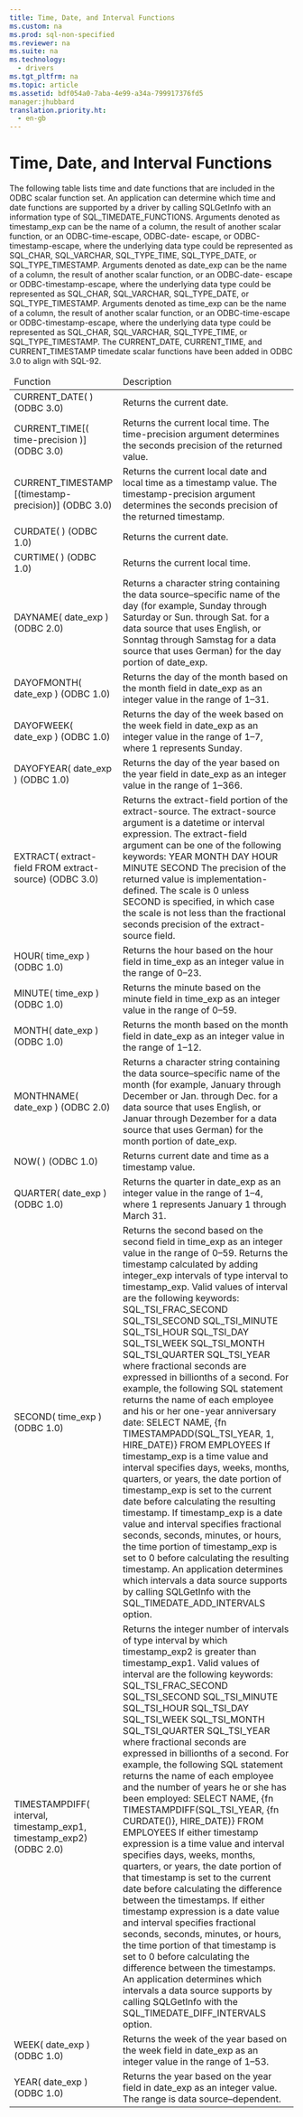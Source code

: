 ```yaml
---
title: Time, Date, and Interval Functions
ms.custom: na
ms.prod: sql-non-specified
ms.reviewer: na
ms.suite: na
ms.technology: 
  - drivers
ms.tgt_pltfrm: na
ms.topic: article
ms.assetid: bdf054a0-7aba-4e99-a34a-799917376fd5
manager:jhubbard
translation.priority.ht: 
  - en-gb
---
```

# Time, Date, and Interval Functions
<?xml version="1.0" encoding="utf-8"?>
<developerReferenceWithoutSyntaxDocument xmlns="http://ddue.schemas.microsoft.com/authoring/2003/5" xmlns:xlink="http://www.w3.org/1999/xlink" xmlns:xsi="http://www.w3.org/2001/XMLSchema-instance" xsi:schemaLocation="http://ddue.schemas.microsoft.com/authoring/2003/5 http://dduestorage.blob.core.windows.net/ddueschema/developer.xsd">
  <introduction>
    <para>The following table lists time and date functions that are included in the ODBC scalar function set. An application can determine which time and date functions are supported by a driver by calling <legacyBold>SQLGetInfo</legacyBold> with an <legacyItalic>information type</legacyItalic> of SQL_TIMEDATE_FUNCTIONS.</para>
    <para>Arguments denoted as <legacyItalic>timestamp_exp</legacyItalic> can be the name of a column, the result of another scalar function, or an <legacyItalic>ODBC-time-escape</legacyItalic>, <legacyItalic>ODBC-date- escape</legacyItalic>, or <legacyItalic>ODBC-timestamp-escape</legacyItalic>, where the underlying data type could be represented as SQL_CHAR, SQL_VARCHAR, SQL_TYPE_TIME, SQL_TYPE_DATE, or SQL_TYPE_TIMESTAMP.</para>
    <para>Arguments denoted as <legacyItalic>date_exp</legacyItalic> can be the name of a column, the result of another scalar function, or an <legacyItalic>ODBC-date- escape</legacyItalic> or <legacyItalic>ODBC-timestamp-escape</legacyItalic>, where the underlying data type could be represented as SQL_CHAR, SQL_VARCHAR, SQL_TYPE_DATE, or SQL_TYPE_TIMESTAMP.</para>
    <para>Arguments denoted as <legacyItalic>time_exp</legacyItalic> can be the name of a column, the result of another scalar function, or an <legacyItalic>ODBC-time-escape</legacyItalic> or <legacyItalic>ODBC-timestamp-escape</legacyItalic>, where the underlying data type could be represented as SQL_CHAR, SQL_VARCHAR, SQL_TYPE_TIME, or SQL_TYPE_TIMESTAMP.</para>
    <para>The CURRENT_DATE, CURRENT_TIME, and CURRENT_TIMESTAMP timedate scalar functions have been added in ODBC 3.0 to align with SQL-92.</para>
    <table xmlns:caps="http://schemas.microsoft.com/build/caps/2013/11">
      <thead>
        <tr>
          <TD>
            <para>Function</para>
          </TD>
          <TD>
            <para>Description</para>
          </TD>
        </tr>
      </thead>
      <tbody>
        <tr>
          <TD>
            <para>
              <legacyBold>CURRENT_DATE( )</legacyBold> (ODBC 3.0)</para>
          </TD>
          <TD>
            <para>Returns the current date.</para>
          </TD>
        </tr>
        <tr>
          <TD>
            <para>
              <legacyBold>CURRENT_TIME[(</legacyBold>
              <legacyItalic>time-precision</legacyItalic>
              <legacyBold>)]</legacyBold> (ODBC 3.0)</para>
          </TD>
          <TD>
            <para>Returns the current local time. The <legacyItalic>time-precision</legacyItalic> argument determines the seconds precision of the returned value.</para>
          </TD>
        </tr>
        <tr>
          <TD>
            <para>
              <legacyBold>CURRENT_TIMESTAMP</legacyBold> <legacyBold>[(</legacyBold><legacyItalic>timestamp-precision</legacyItalic><legacyBold>)]</legacyBold> (ODBC 3.0)</para>
          </TD>
          <TD>
            <para>Returns the current local date and local time as a timestamp value. The <legacyItalic>timestamp-precision</legacyItalic> argument determines the seconds precision of the returned timestamp.</para>
          </TD>
        </tr>
        <tr>
          <TD>
            <para>
              <legacyBold>CURDATE( )</legacyBold> (ODBC 1.0)</para>
          </TD>
          <TD>
            <para>Returns the current date.</para>
          </TD>
        </tr>
        <tr>
          <TD>
            <para>
              <legacyBold>CURTIME( )</legacyBold> (ODBC 1.0)</para>
          </TD>
          <TD>
            <para>Returns the current local time.</para>
          </TD>
        </tr>
        <tr>
          <TD>
            <para>
              <legacyBold>DAYNAME(</legacyBold>
              <legacyItalic>date_exp</legacyItalic>
              <legacyBold>)</legacyBold> (ODBC 2.0)</para>
          </TD>
          <TD>
            <para>Returns a character string containing the data source–specific name of the day (for example, Sunday through Saturday or Sun. through Sat. for a data source that uses English, or Sonntag through Samstag for a data source that uses German) for the day portion of <legacyItalic>date_exp</legacyItalic>.</para>
          </TD>
        </tr>
        <tr>
          <TD>
            <para>
              <legacyBold>DAYOFMONTH(</legacyBold>
              <legacyItalic>date_exp</legacyItalic>
              <legacyBold>)</legacyBold> (ODBC 1.0)</para>
          </TD>
          <TD>
            <para>Returns the day of the month based on the month field in <legacyItalic>date_exp</legacyItalic> as an integer value in the range of 1–31.</para>
          </TD>
        </tr>
        <tr>
          <TD>
            <para>
              <legacyBold>DAYOFWEEK(</legacyBold>
              <legacyItalic>date_exp</legacyItalic>
              <legacyBold>)</legacyBold> (ODBC 1.0)</para>
          </TD>
          <TD>
            <para>Returns the day of the week based on the week field in <legacyItalic>date_exp</legacyItalic> as an integer value in the range of 1–7, where 1 represents Sunday.</para>
          </TD>
        </tr>
        <tr>
          <TD>
            <para>
              <legacyBold>DAYOFYEAR(</legacyBold>
              <legacyItalic>date_exp</legacyItalic>
              <legacyBold>)</legacyBold> (ODBC 1.0)</para>
          </TD>
          <TD>
            <para>Returns the day of the year based on the year field in <legacyItalic>date_exp</legacyItalic> as an integer value in the range of 1–366.</para>
          </TD>
        </tr>
        <tr>
          <TD>
            <para>
              <legacyBold>EXTRACT(</legacyBold>
              <legacyItalic>extract-field FROM</legacyItalic> <legacyItalic>extract-source</legacyItalic><legacyBold>)</legacyBold> (ODBC 3.0)</para>
          </TD>
          <TD>
            <para>Returns the <legacyItalic>extract-field</legacyItalic> portion of the <legacyItalic>extract-source</legacyItalic>. The <legacyItalic>extract-source</legacyItalic> argument is a datetime or interval expression. The <legacyItalic>extract-field</legacyItalic> argument can be one of the following keywords:</para>
            <para>YEAR MONTH DAY HOUR MINUTE SECOND</para>
            <para>The precision of the returned value is implementation-defined. The scale is 0 unless SECOND is specified, in which case the scale is not less than the fractional seconds precision of the <legacyItalic>extract-source</legacyItalic> field.</para>
          </TD>
        </tr>
        <tr>
          <TD>
            <para>
              <legacyBold>HOUR(</legacyBold>
              <legacyItalic>time_exp</legacyItalic>
              <legacyBold>)</legacyBold> (ODBC 1.0)</para>
          </TD>
          <TD>
            <para>Returns the hour based on the hour field in <legacyItalic>time_exp</legacyItalic> as an integer value in the range of 0–23.</para>
          </TD>
        </tr>
        <tr>
          <TD>
            <para>
              <legacyBold>MINUTE(</legacyBold>
              <legacyItalic>time_exp</legacyItalic>
              <legacyBold>)</legacyBold> (ODBC 1.0)</para>
          </TD>
          <TD>
            <para>Returns the minute based on the minute field in <legacyItalic>time_exp</legacyItalic> as an integer value in the range of 0–59.</para>
          </TD>
        </tr>
        <tr>
          <TD>
            <para>
              <legacyBold>MONTH(</legacyBold>
              <legacyItalic>date_exp</legacyItalic>
              <legacyBold>)</legacyBold> (ODBC 1.0)</para>
          </TD>
          <TD>
            <para>Returns the month based on the month field in <legacyItalic>date_exp</legacyItalic> as an integer value in the range of 1–12.</para>
          </TD>
        </tr>
        <tr>
          <TD>
            <para>
              <legacyBold>MONTHNAME(</legacyBold>
              <legacyItalic>date_exp</legacyItalic>
              <legacyBold>)</legacyBold> (ODBC 2.0)</para>
          </TD>
          <TD>
            <para>Returns a character string containing the data source–specific name of the month (for example, January through December or Jan. through Dec. for a data source that uses English, or Januar through Dezember for a data source that uses German) for the month portion of <legacyItalic>date_exp</legacyItalic>.</para>
          </TD>
        </tr>
        <tr>
          <TD>
            <para>
              <legacyBold>NOW( )</legacyBold> (ODBC 1.0)</para>
          </TD>
          <TD>
            <para>Returns current date and time as a timestamp value.</para>
          </TD>
        </tr>
        <tr>
          <TD>
            <para>
              <legacyBold>QUARTER(</legacyBold>
              <legacyItalic>date_exp</legacyItalic>
              <legacyBold>)</legacyBold> (ODBC 1.0)</para>
          </TD>
          <TD>
            <para>Returns the quarter in <legacyItalic>date_exp</legacyItalic> as an integer value in the range of 1–4, where 1 represents January 1 through March 31.</para>
          </TD>
        </tr>
        <tr>
          <TD>
            <para>
              <legacyBold>SECOND(</legacyBold>
              <legacyItalic>time_exp</legacyItalic>
              <legacyBold>)</legacyBold> (ODBC 1.0)</para>
          </TD>
          <TD>
            <para>Returns the second based on the second field in <legacyItalic>time_exp</legacyItalic> as an integer value in the range of 0–59.</para>
            <para>Returns the timestamp calculated by adding <legacyItalic>integer_exp</legacyItalic> intervals of type <legacyItalic>interval</legacyItalic> to <legacyItalic>timestamp_exp</legacyItalic>. Valid values of <legacyItalic>interval</legacyItalic> are the following keywords:</para>
            <para>SQL_TSI_FRAC_SECOND</para>
            <para>SQL_TSI_SECOND</para>
            <para>SQL_TSI_MINUTE</para>
            <para>SQL_TSI_HOUR</para>
            <para>SQL_TSI_DAY</para>
            <para>SQL_TSI_WEEK</para>
            <para>SQL_TSI_MONTH</para>
            <para>SQL_TSI_QUARTER</para>
            <para>SQL_TSI_YEAR</para>
            <para>where fractional seconds are expressed in billionths of a second. For example, the following SQL statement returns the name of each employee and his or her one-year anniversary date:</para>
            <para>SELECT NAME, {fn  TIMESTAMPADD(SQL_TSI_YEAR, 1, HIRE_DATE)} FROM  EMPLOYEES</para>
            <para>If <legacyItalic>timestamp_exp</legacyItalic> is a time value and <legacyItalic>interval</legacyItalic> specifies days, weeks, months, quarters, or years, the date portion of <legacyItalic>timestamp_exp</legacyItalic> is set to the current date before calculating the resulting timestamp.</para>
            <para>If <legacyItalic>timestamp_exp</legacyItalic> is a date value and <legacyItalic>interval</legacyItalic> specifies fractional seconds, seconds, minutes, or hours, the time portion of <legacyItalic>timestamp_exp</legacyItalic> is set to 0 before calculating the resulting timestamp.</para>
            <para>An application determines which intervals a data source supports by calling <legacyBold>SQLGetInfo</legacyBold> with the SQL_TIMEDATE_ADD_INTERVALS option.</para>
          </TD>
        </tr>
        <tr>
          <TD>
            <para>
              <legacyBold>TIMESTAMPDIFF(</legacyBold>
              <legacyItalic>interval</legacyItalic>, <legacyItalic>timestamp_exp1</legacyItalic>, <legacyItalic>timestamp_exp2</legacyItalic><legacyBold>)</legacyBold> (ODBC 2.0)</para>
          </TD>
          <TD>
            <para>Returns the integer number of intervals of type <legacyItalic>interval</legacyItalic> by which <legacyItalic>timestamp_exp2</legacyItalic> is greater than <legacyItalic>timestamp_exp1</legacyItalic>. Valid values of <legacyItalic>interval</legacyItalic> are the following keywords:</para>
            <para>SQL_TSI_FRAC_SECOND</para>
            <para>SQL_TSI_SECOND</para>
            <para>SQL_TSI_MINUTE</para>
            <para>SQL_TSI_HOUR</para>
            <para>SQL_TSI_DAY</para>
            <para>SQL_TSI_WEEK</para>
            <para>SQL_TSI_MONTH</para>
            <para>SQL_TSI_QUARTER</para>
            <para>SQL_TSI_YEAR</para>
            <para>where fractional seconds are expressed in billionths of a second. For example, the following SQL statement returns the name of each employee and the number of years he or she has been employed:</para>
            <para>SELECT NAME, {fn  TIMESTAMPDIFF(SQL_TSI_YEAR, {fn CURDATE()}, HIRE_DATE)} FROM EMPLOYEES</para>
            <para>If either timestamp expression is a time value and <legacyItalic>interval</legacyItalic> specifies days, weeks, months, quarters, or years, the date portion of that timestamp is set to the current date before calculating the difference between the timestamps.</para>
            <para>If either timestamp expression is a date value and <legacyItalic>interval</legacyItalic> specifies fractional seconds, seconds, minutes, or hours, the time portion of that timestamp is set to 0 before calculating the difference between the timestamps.</para>
            <para>An application determines which intervals a data source supports by calling <legacyBold>SQLGetInfo</legacyBold> with the SQL_TIMEDATE_DIFF_INTERVALS option.</para>
          </TD>
        </tr>
        <tr>
          <TD>
            <para>
              <legacyBold>WEEK(</legacyBold>
              <legacyItalic>date_exp</legacyItalic>
              <legacyBold>)</legacyBold> (ODBC 1.0)</para>
          </TD>
          <TD>
            <para>Returns the week of the year based on the week field in <legacyItalic>date_exp</legacyItalic> as an integer value in the range of 1–53.</para>
          </TD>
        </tr>
        <tr>
          <TD>
            <para>
              <legacyBold>YEAR(</legacyBold>
              <legacyItalic>date_exp</legacyItalic>
              <legacyBold>)</legacyBold> (ODBC 1.0)</para>
          </TD>
          <TD>
            <para>Returns the year based on the year field in <legacyItalic>date_exp</legacyItalic> as an integer value. The range is data source–dependent.</para>
          </TD>
        </tr>
      </tbody>
    </table>
  </introduction>
  <relatedTopics />
</developerReferenceWithoutSyntaxDocument>